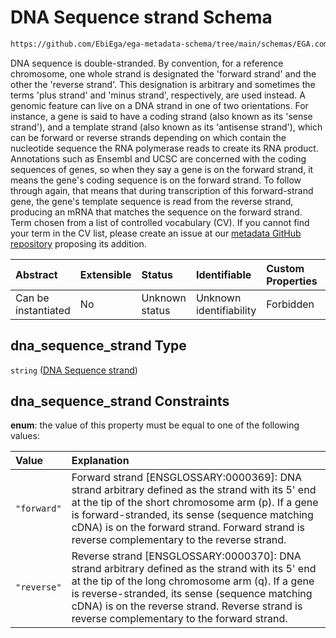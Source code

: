 # DNA Sequence strand Schema

```txt
https://github.com/EbiEga/ega-metadata-schema/tree/main/schemas/EGA.common-definitions.json#/definitions/genomic_sequence_descriptor/properties/dna_sequence_strand
```

DNA sequence is double-stranded. By convention, for a reference chromosome, one whole strand is designated the 'forward strand' and the other the 'reverse strand'. This designation is arbitrary and sometimes the terms 'plus strand' and 'minus strand', respectively, are used instead. A genomic feature can live on a DNA strand in one of two orientations. For instance, a gene is said to have a coding strand (also known as its 'sense strand'), and a template strand (also known as its 'antisense strand'), which can be forward or reverse strands depending on which contain the nucleotide sequence the RNA polymerase reads to create its RNA product. Annotations such as Ensembl and UCSC are concerned with the coding sequences of genes, so when they say a gene is on the forward strand, it means the gene's coding sequence is on the forward strand. To follow through again, that means that during transcription of this forward-strand gene, the gene's template sequence is read from the reverse strand, producing an mRNA that matches the sequence on the forward strand. Term chosen from a list of controlled vocabulary (CV). If you cannot find your term in the CV list, please create an issue at our [metadata GitHub repository](https://github.com/EbiEga/ega-metadata-schema/issues/new/choose) proposing its addition.

| Abstract            | Extensible | Status         | Identifiable            | Custom Properties | Additional Properties | Access Restrictions | Defined In                                                                                           |
| :------------------ | :--------- | :------------- | :---------------------- | :---------------- | :-------------------- | :------------------ | :--------------------------------------------------------------------------------------------------- |
| Can be instantiated | No         | Unknown status | Unknown identifiability | Forbidden         | Allowed               | none                | [EGA.common-definitions.json\*](../../../schemas/EGA.common-definitions.json "open original schema") |

## dna\_sequence\_strand Type

`string` ([DNA Sequence strand](ega-12-definitions-genomic-sequence-descriptor-properties-dna-sequence-strand.md))

## dna\_sequence\_strand Constraints

**enum**: the value of this property must be equal to one of the following values:

| Value       | Explanation                                                                                                                                                                                                                                                                                              |
| :---------- | :------------------------------------------------------------------------------------------------------------------------------------------------------------------------------------------------------------------------------------------------------------------------------------------------------- |
| `"forward"` | Forward strand \[ENSGLOSSARY:0000369]: DNA strand arbitrary defined as the strand with its 5' end at the tip of the short chromosome arm (p). If a gene is forward-stranded, its sense (sequence matching cDNA) is on the forward strand. Forward strand is reverse complementary to the reverse strand. |
| `"reverse"` | Reverse strand \[ENSGLOSSARY:0000370]: DNA strand arbitrary defined as the strand with its 5' end at the tip of the long chromosome arm (q). If a gene is reverse-stranded, its sense (sequence matching cDNA) is on the reverse strand. Reverse strand is reverse complementary to the forward strand.  |
